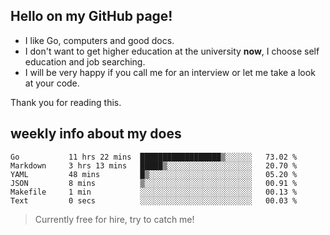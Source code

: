 ## Hello on my GitHub page!

- I like Go, computers and good docs.
- I don't want to get higher education at the university **now**, I choose self education and job searching.
- I will be very happy if you call me for an interview or let me take a look at your code.

Thank you for reading this.

## weekly info about my does
<!--START_SECTION:waka-->

```text
Go           11 hrs 22 mins  ██████████████████▒░░░░░░   73.02 %
Markdown     3 hrs 13 mins   █████▒░░░░░░░░░░░░░░░░░░░   20.70 %
YAML         48 mins         █▒░░░░░░░░░░░░░░░░░░░░░░░   05.20 %
JSON         8 mins          ▒░░░░░░░░░░░░░░░░░░░░░░░░   00.91 %
Makefile     1 min           ░░░░░░░░░░░░░░░░░░░░░░░░░   00.13 %
Text         0 secs          ░░░░░░░░░░░░░░░░░░░░░░░░░   00.03 %
```

<!--END_SECTION:waka-->

> Currently free for hire, try to catch me!
